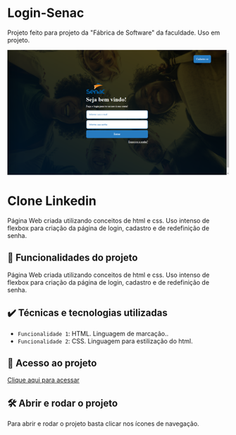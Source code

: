 # Login-Senac
Projeto feito para projeto da "Fábrica de Software" da faculdade. Uso em projeto.

![Imagem LoginSenac](./assets/Login-Senac.png)
  
# Clone Linkedin

Página Web criada utilizando conceitos de html e css. Uso intenso de flexbox para criação da página de login, cadastro e de redefinição de senha.

## 🔨 Funcionalidades do projeto

Página Web criada utilizando conceitos de html e css. Uso intenso de flexbox para criação da página de login, cadastro e de redefinição de senha.

## ✔️ Técnicas e tecnologias utilizadas

- `Funcionalidade 1`: HTML. Linguagem de marcação..
- `Funcionalidade 2`: CSS. Linguagem para estilização do html.

## 📁 Acesso ao projeto

[Clique aqui para acessar](https://ericksilverio00.github.io/Login-Senac/)

## 🛠️ Abrir e rodar o projeto

Para abrir e rodar o projeto basta clicar nos ícones de navegação.
